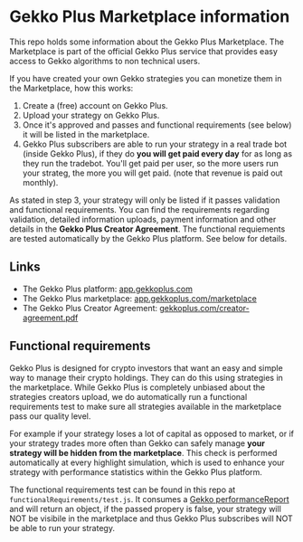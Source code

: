 # Gekko Plus Marketplace information

This repo holds some information about the Gekko Plus Marketplace. The Marketplace is part of the official Gekko Plus service that provides easy access to Gekko algorithms to non technical users.

If you have created your own Gekko strategies you can monetize them in the Marketplace, how this works:

1. Create a (free) account on Gekko Plus.
2. Upload your strategy on Gekko Plus.
3. Once it's approved and passes and functional requirements (see below) it will be listed in the marketplace.
4. Gekko Plus subscribers are able to run your strategy in a real trade bot (inside Gekko Plus), if they do **you will get paid every day** for as long as they run the tradebot. You'll get paid per user, so the more users run your strateg, the more you will get paid. (note that revenue is paid out monthly).

As stated in step 3, your strategy will only be listed if it passes validation and functional requirements. You can find the requirements regarding validation, detailed information uploads, payment information and other details in the **Gekko Plus Creator Agreement**. The functional requiements are tested automatically by the Gekko Plus platform. See below for details.

## Links

- The Gekko Plus platform: [app.gekkoplus.com](https://app.gekkoplus.com)
- The Gekko Plus marketplace: [app.gekkoplus.com/marketplace](https://app.gekkoplus.com/marketplace)
- The Gekko Plus Creator Agreement: [gekkoplus.com/creator-agreement.pdf](https://gekkoplus.com/creator-agreement.pdf)

## Functional requirements

Gekko Plus is designed for crypto investors that want an easy and simple way to manage their crypto holdings. They can do this using strategies in the marketplace. While Gekko Plus is completely unbiased about the strategies creators upload, we do automatically run a functional requirements test to make sure all strategies available in the marketplace pass our quality level.

For example if your strategy loses a lot of capital as opposed to market, or if your strategy trades more often than Gekko can safely manage **your strategy will be hidden from the marketplace**. This check is performed automatically at every highlight simulation, which is used to enhance your strategy with performance statistics within the Gekko Plus platform.

The functional requirements test can be found in this repo at `functionalRequirements/test.js`. It consumes a [Gekko performanceReport](https://gekko.wizb.it/docs/internals/events.html#performanceReport-event) and will return an object, if the passed propery is false, your strategy will NOT be visibile in the marketplace and thus Gekko Plus subscribes will NOT be able to run your strategy.